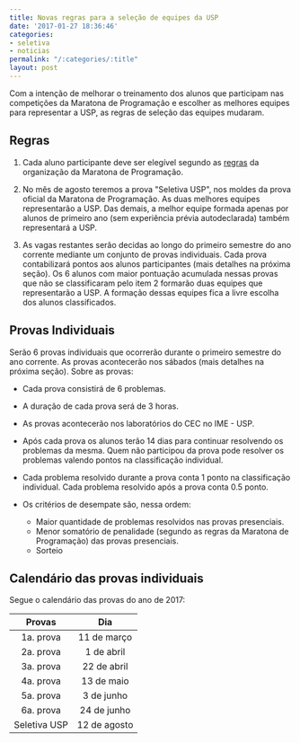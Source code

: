 ```yaml
---
title: Novas regras para a seleção de equipes da USP
date: '2017-01-27 18:36:46'
categories:
- seletiva
- noticias
permalink: "/:categories/:title"
layout: post
---
```


Com a intenção de melhorar o treinamento dos alunos que participam nas competições da Maratona de Programação e escolher as melhores equipes para representar a USP, as regras de seleção das equipes mudaram. 

## Regras

1. Cada aluno participante deve ser elegível segundo as [regras](http://maratona.ime.usp.br/regras16.html) da organização da Maratona de Programação.

2. No mês de agosto teremos a prova "Seletiva USP", nos moldes da prova oficial da Maratona de Programação. As duas melhores equipes representarão a USP. Das demais, a melhor equipe formada apenas por alunos de primeiro ano (sem experiência prévia autodeclarada) também representará a USP.

3. As vagas restantes serão decidas ao longo do primeiro semestre do ano corrente mediante um conjunto de provas individuais. Cada prova contabilizará pontos aos alunos participantes (mais detalhes na próxima seção). Os 6 alunos com maior pontuação acumulada nessas provas que não se classificaram pelo item 2 formarão duas equipes que representarão a USP. A formação dessas equipes fica a livre escolha dos alunos classificados.

## Provas Individuais 

Serão 6 provas individuais que ocorrerão durante o primeiro semestre do ano corrente. As provas acontecerão nos sábados (mais detalhes na próxima seção). Sobre as provas:

- Cada prova consistirá de 6 problemas.

- A duração de cada prova será de 3 horas.

- As provas acontecerão nos laboratórios do CEC no IME - USP.

- Após cada prova os alunos terão 14 dias para continuar resolvendo os problemas da mesma. Quem não participou da prova pode resolver os problemas valendo pontos na classificação individual.

- Cada problema resolvido durante a prova conta 1 ponto na classificação individual. Cada problema resolvido após a prova conta 0.5 ponto. 

- Os critérios de desempate são, nessa ordem:
    - Maior quantidade de problemas resolvidos nas provas presenciais.
    - Menor somatório de penalidade (segundo as regras da Maratona de Programação) das provas presenciais.
    - Sorteio

## Calendário das provas individuais 

Segue o calendário das provas do ano de 2017:

| **Provas**     | **Dia**       |
| :------------: |:-------------:|
| 1a. prova      | 11 de março   |
| 2a. prova      | 1 de abril    |
| 3a. prova      | 22 de abril   |
| 4a. prova      | 13 de maio    |
| 5a. prova      | 3 de junho    |
| 6a. prova      | 24 de junho   |
| Seletiva USP   | 12 de agosto  |

